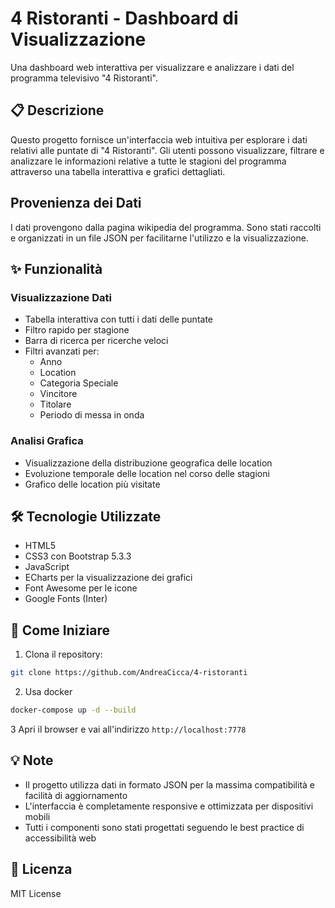 # 4 Ristoranti - Dashboard di Visualizzazione

Una dashboard web interattiva per visualizzare e analizzare i dati del programma televisivo "4 Ristoranti".

## 📋 Descrizione

Questo progetto fornisce un'interfaccia web intuitiva per esplorare i dati relativi alle puntate di "4 Ristoranti". Gli utenti possono visualizzare, filtrare e analizzare le informazioni relative a tutte le stagioni del programma attraverso una tabella interattiva e grafici dettagliati.


## Provenienza dei Dati

I dati provengono dalla pagina wikipedia del programma. Sono stati raccolti e organizzati in un file JSON per facilitarne l'utilizzo e la visualizzazione.

## ✨ Funzionalità

### Visualizzazione Dati
- Tabella interattiva con tutti i dati delle puntate
- Filtro rapido per stagione
- Barra di ricerca per ricerche veloci
- Filtri avanzati per:
  - Anno
  - Location
  - Categoria Speciale
  - Vincitore
  - Titolare
  - Periodo di messa in onda

### Analisi Grafica
- Visualizzazione della distribuzione geografica delle location
- Evoluzione temporale delle location nel corso delle stagioni
- Grafico delle location più visitate

## 🛠️ Tecnologie Utilizzate

- HTML5
- CSS3 con Bootstrap 5.3.3
- JavaScript
- ECharts per la visualizzazione dei grafici
- Font Awesome per le icone
- Google Fonts (Inter)

## 🚀 Come Iniziare

1. Clona il repository:
```bash
git clone https://github.com/AndreaCicca/4-ristoranti
```
2. Usa docker
```bash
docker-compose up -d --build
```
3 Apri il browser e vai all'indirizzo `http://localhost:7778`

## 💡 Note

- Il progetto utilizza dati in formato JSON per la massima compatibilità e facilità di aggiornamento
- L'interfaccia è completamente responsive e ottimizzata per dispositivi mobili
- Tutti i componenti sono stati progettati seguendo le best practice di accessibilità web

## 📄 Licenza

MIT License